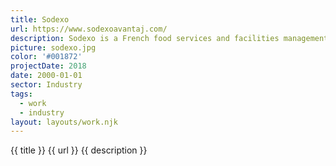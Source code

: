 ```yaml
---
title: Sodexo
url: https://www.sodexoavantaj.com/
description: Sodexo is a French food services and facilities management company
picture: sodexo.jpg
color: '#001872'
projectDate: 2018
date: 2000-01-01
sector: Industry
tags:
  - work
  - industry
layout: layouts/work.njk
---
```


{{ title }}
{{ url }}
{{ description }}
